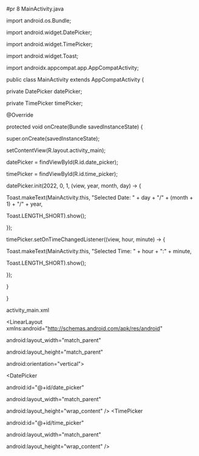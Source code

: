 #pr 8
MainActivity.java

import android.os.Bundle;

import android.widget.DatePicker;

import android.widget.TimePicker;

import android.widget.Toast;

import androidx.appcompat.app.AppCompatActivity;

public class MainActivity extends AppCompatActivity {

private DatePicker datePicker;

private TimePicker timePicker;

@Override

protected void onCreate(Bundle savedInstanceState) {

super.onCreate(savedInstanceState);

setContentView(R.layout.activity_main);

datePicker = findViewById(R.id.date_picker);

timePicker = findViewById(R.id.time_picker);

datePicker.init(2022, 0, 1, (view, year, month, day) -> {

Toast.makeText(MainActivity.this, "Selected Date: " + day + "/" + (month + 1) + "/" + year,

Toast.LENGTH_SHORT).show();

});

timePicker.setOnTimeChangedListener((view, hour, minute) -> {

Toast.makeText(MainActivity.this, "Selected Time: " + hour + ":" + minute,

Toast.LENGTH_SHORT).show();

});

}

}

activity_main.xml

<?xml version="1.0" encoding="utf-8"?>

<LinearLayout xmlns:android="http://schemas.android.com/apk/res/android"

android:layout_width="match_parent"

android:layout_height="match_parent"

android:orientation="vertical">

<DatePicker

android:id="@+id/date_picker"

android:layout_width="match_parent"

android:layout_height="wrap_content" />
<TimePicker

android:id="@+id/time_picker"

android:layout_width="match_parent"

android:layout_height="wrap_content" />

</LinearLayout>

